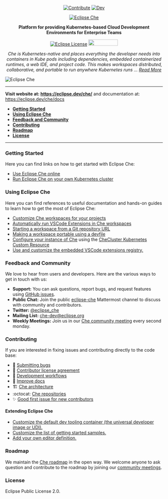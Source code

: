 <div id="header" align="center">

[![Contribute](https://www.eclipse.org/che/contribute.svg)](https://workspaces.openshift.com#https://github.com/eclipse/che)
[![Dev](https://img.shields.io/static/v1?label=Open%20in&message=Che%20dogfooding%20server%20(with%20VS%20Code)&logo=eclipseche&color=FDB940&labelColor=525C86)](https://che-dogfooding.apps.che-dev.x6e0.p1.openshiftapps.com/#https://github.com/eclipse/che)

[![Eclipse Che](https://raw.githubusercontent.com/eclipse/che/assets/eclipseche.png)](https://eclipse.dev/che/)

**Platform for providing Kubernetes-based Cloud Development Environments for Enterprise Teams**

[![Eclipse License](https://img.shields.io/badge/license-Eclipse-brightgreen.svg)](https://github.com/codenvy/che/blob/master/LICENSE)
<a href="https://sonarcloud.io/dashboard?id=org.eclipse.che%3Ache-parent%3Amaster">
<img src="https://sonarcloud.io/images/project_badges/sonarcloud-black.svg" width="94" height="20" href="" />
</a>

*Che is Kubernetes-native and places everything the developer needs into containers in Kube pods including dependencies, embedded containerized runtimes, a web IDE, and project code. This makes workspaces distributed, collaborative, and portable to run anywhere Kubernetes runs ... [Read More](https://eclipse.dev/che/features/)*

</div>

![Eclipse Che](https://raw.githubusercontent.com/eclipse/che/assets/screenshoft_che7-quarkus-demo.png)

---

**Visit website at: https://eclipse.dev/che/** and documentation at: https://eclipse.dev/che/docs

- [**Getting Started**](#getting-started)
- [**Using Eclipse Che**](#using-eclipse-che)
- [**Feedback and Community**](#feedback-and-community)
- [**Contributing**](#contributing)
- [**Roadmap**](#roadmap)
- [**License**](#license)

---

### Getting Started
Here you can find links on how to get started with Eclipse Che:
- [Use Eclipse Che online](https://eclipse.dev/che/getting-started/cloud/)
- [Run Eclipse Che on your own Kubernetes cluster](https://eclipse.dev/che/docs/stable/administration-guide/preparing-the-installation/)


### Using Eclipse Che
Here you can find references to useful documentation and hands-on guides to learn how to get the most of Eclipse Che:
- [Customize Che workspaces for your projects](https://eclipse.dev/che/docs/stable/end-user-guide/customizing-workspace-components/)
- [Automatically run VSCode Extensions in Che workspaces](https://eclipse.dev/che/docs/stable/end-user-guide/microsoft-visual-studio-code-open-source-ide/#automating-installation-of-microsoft-visual-studio-code-extensions-at-workspace-startup)
- [Starting a workspace from a Git repository URL](https://eclipse.dev/che/docs/stable/end-user-guide/starting-a-workspace-from-a-git-repository-url/)
- [Making a workspace portable using a devfile](https://eclipse.dev/che/docs/stable/end-user-guide/devfile-introduction/)
- [Configure your instance of Che](https://eclipse.dev/che/docs/stable/administration-guide/checluster-custom-resource-fields-reference/) using the [CheCluster Kubernetes Custom Resource](https://doc.crds.dev/github.com/eclipse-che/che-operator)
- [Use and customize the embedded VSCode extensions registry.](https://eclipse.dev/che/docs/stable/administration-guide/extensions-for-microsoft-visual-studio-code-open-source/#adding-or-removing-extensions-in-the-embedded-open-vsx-registry-instance)

### Feedback and Community
We love to hear from users and developers. Here are the various ways to get in touch with us:
* **Support:** You can ask questions, report bugs, and request features using [GitHub issues](https://github.com/eclipse/che/issues).
* **Public Chat:** Join the public [eclipse-che](https://communityinviter.com/apps/ecd-tools/join-the-community) Mattermost channel to discuss with community and contributors.
* **Twitter:** [@eclipse_che](https://twitter.com/eclipse_che)
* **Mailing List:** [che-dev@eclipse.org](https://accounts.eclipse.org/mailing-list/che-dev)
* **Weekly Meetings:** Join us in our [Che community meeting](https://github.com/eclipse/che/wiki/Che-Dev-Meetings) every second monday.


### Contributing
If you are interested in fixing issues and contributing directly to the code base:
- :bug: [Submitting bugs](https://github.com/eclipse/che/issues/new/choose)
- :page_facing_up: [Contributor license agreement](https://github.com/eclipse/che/wiki/Eclipse-Contributor-Agreement)
- :checkered_flag: [Development workflows](./CONTRIBUTING.md)
- :pencil: [Improve docs](https://github.com/eclipse-che/che-docs)
- :building_construction: [Che architecture](https://eclipse.dev/che/docs/stable/administration-guide/architecture-overview/)
- :octocat: [Che repositories](./CONTRIBUTING.md#other-che-repositories)
- :sparkles: [Good first issue for new contributors](https://github.com/eclipse/che/wiki/Labels#new-contributors)


#### Extending Eclipse Che
- [Customize the default dev tooling container (the universal developer image or UDI).](https://github.com/devfile/developer-images/)
- [Customize the list of getting started samples.](https://eclipse.dev/che/docs/stable/administration-guide/configuring-getting-started-samples/)
- [Add your own editor definition.](https://github.com/eclipse-che/che-plugin-registry/blob/main/che-editors.yaml)

### Roadmap
We maintain the [Che roadmap](https://github.com/eclipse/che/wiki/Roadmap) in the open way. We welcome anyone to ask question and contribute to the roadmap by joining our [community meetings](https://github.com/eclipse/che/wiki/Che-Dev-Meetings).

### License
Eclipse Public License 2.0.
